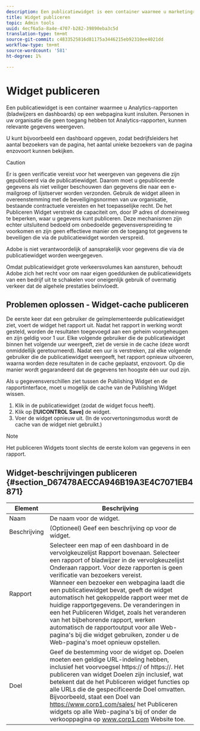 ```yaml
---
description: Een publicatiewidget is een container waarmee u marketingrapporten (bladwijzers en dashboards) op een webpagina kunt insluiten. De mensen in uw organisatie die geen toegang tot marketing rapporten hebben kunnen relevante gegevens bekijken.
title: Widget publiceren
topic: Admin tools
uuid: 4ecf6a5a-8a4e-4707-b282-39890eba3c5d
translation-type: tm+mt
source-git-commit: c4833525816d81175a3446215eb92310ee4021dd
workflow-type: tm+mt
source-wordcount: '581'
ht-degree: 1%

---
```



# Widget publiceren

Een publicatiewidget is een container waarmee u Analytics-rapporten (bladwijzers en dashboards) op een webpagina kunt insluiten. Personen in uw organisatie die geen toegang hebben tot Analytics-rapporten, kunnen relevante gegevens weergeven.

U kunt bijvoorbeeld een dashboard opgeven, zodat bedrijfsleiders het aantal bezoekers van de pagina, het aantal unieke bezoekers van de pagina enzovoort kunnen bekijken.

>[!CAUTION]
>
>Er is geen verificatie vereist voor het weergeven van gegevens die zijn gepubliceerd via de publicatiewidget. Daarom moet u gepubliceerde gegevens als niet veiliger beschouwen dan gegevens die naar een e-mailgroep of lijstserver worden verzonden. Gebruik de widget alleen in overeenstemming met de beveiligingsnormen van uw organisatie, bestaande contractuele vereisten en het toepasselijke recht. De het Publiceren Widget verstrekt de capaciteit om, door IP adres of domeinweg te beperken, waar u gegevens kunt publiceren. Deze mechanismen zijn echter uitsluitend bedoeld om onbedoelde gegevensverspreiding te voorkomen en zijn geen effectieve manier om de toegang tot gegevens te beveiligen die via de publicatiewidget worden verspreid.
>
> Adobe is niet verantwoordelijk of aansprakelijk voor gegevens die via de publicatiewidget worden weergegeven.

Omdat publicatiewidget grote verkeersvolumes kan aansturen, behoudt Adobe zich het recht voor om naar eigen goeddunken de publicatiewidgets van een bedrijf uit te schakelen voor oneigenlijk gebruik of overmatig verkeer dat de algehele prestaties beïnvloedt.

## Problemen oplossen - Widget-cache publiceren

De eerste keer dat een gebruiker de geïmplementeerde publicatiewidget ziet, voert de widget het rapport uit. Nadat het rapport in werking wordt gesteld, worden de resultaten toegevoegd aan een geheim voorgeheugen en zijn geldig voor 1 uur. Elke volgende gebruiker die de publicatiewidget binnen het volgende uur weergeeft, ziet de versie in de cache (deze wordt onmiddellijk geretourneerd). Nadat een uur is verstreken, zal elke volgende gebruiker die de publicatiewidget weergeeft, het rapport opnieuw uitvoeren, waarna worden deze resultaten in de cache geplaatst, enzovoort. Op die manier wordt gegarandeerd dat de gegevens ten hoogste één uur oud zijn.

Als u gegevensverschillen ziet tussen de Publishing Widget en de rapportinterface, moet u mogelijk de cache van de Publishing Widget wissen.

1. Klik in de publicatiewidget (zodat de widget focus heeft).
1. Klik op **[!UICONTROL Save]** de widget.
1. Voer de widget opnieuw uit. (In de voorvertoningsmodus wordt de cache van de widget niet gebruikt.)

>[!NOTE]
>
>Het publiceren Widgets toont slechts de eerste kolom van gegevens in een rapport.

## Widget-beschrijvingen publiceren {#section_D67478AECCA946B19A3E4C7071EB4871}

| Element | Beschrijving |
|--- |--- |
| Naam | De naam voor de widget. |
| Beschrijving | (Optioneel) Geef een beschrijving op voor de widget. |
| Rapport | Selecteer een map of een dashboard in de vervolgkeuzelijst Rapport bovenaan. Selecteer een rapport of bladwijzer in de vervolgkeuzelijst Onderaan rapport.  Voor deze rapporten is geen verificatie van bezoekers vereist. <br>Wanneer een bezoeker een webpagina laadt die een publicatiewidget bevat, geeft de widget automatisch het gekoppelde rapport weer met de huidige rapportgegevens. De veranderingen in een het Publiceren Widget, zoals het veranderen van het bijbehorende rapport, werken automatisch de rapportoutput voor alle Web-pagina&#39;s bij die widget gebruiken, zonder u de Web-pagina&#39;s moet opnieuw opstellen.</br> |
| Doel | Geef de bestemming voor de widget op.   Doelen moeten een geldige URL-indeling hebben, inclusief het voorvoegsel https:// of https://. Het publiceren van widget Doelen zijn inclusief, wat betekent dat de het Publiceren widget functies op alle URLs die de gespecificeerde Doel omvatten. <br>Bijvoorbeeld, staat een Doel van https://www.corp1.com/sales/ het Publiceren widgets op alle Web-pagina&#39;s bij of onder de verkooppagina op www.corp1.com Website toe.</br> |
